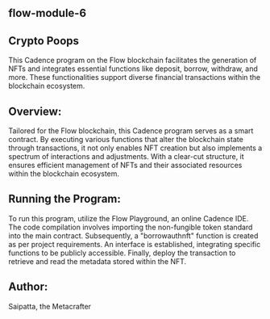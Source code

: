 ## flow-module-6
## Crypto Poops

This Cadence program on the Flow blockchain facilitates the generation of NFTs and integrates essential functions like deposit, borrow, withdraw, and more. These functionalities support diverse financial transactions within the blockchain ecosystem.

## Overview:

Tailored for the Flow blockchain, this Cadence program serves as a smart contract. By executing various functions that alter the blockchain state through transactions, it not only enables NFT creation but also implements a spectrum of interactions and adjustments. With a clear-cut structure, it ensures efficient management of NFTs and their associated resources within the blockchain ecosystem.

## Running the Program:

To run this program, utilize the Flow Playground, an online Cadence IDE. The code compilation involves importing the non-fungible token standard into the main contract. Subsequently, a "borrowauthnft" function is created as per project requirements. An interface is established, integrating specific functions to be publicly accessible. Finally, deploy the transaction to retrieve and read the metadata stored within the NFT.

## Author:

Saipatta, the Metacrafter







